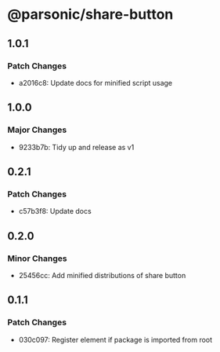 # @parsonic/share-button

## 1.0.1

### Patch Changes

- a2016c8: Update docs for minified script usage

## 1.0.0

### Major Changes

- 9233b7b: Tidy up and release as v1

## 0.2.1

### Patch Changes

- c57b3f8: Update docs

## 0.2.0

### Minor Changes

- 25456cc: Add minified distributions of share button

## 0.1.1

### Patch Changes

- 030c097: Register element if package is imported from root
